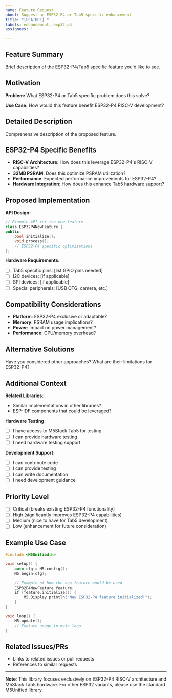 ```yaml
---
name: Feature Request
about: Suggest an ESP32-P4 or Tab5 specific enhancement
title: "[FEATURE] "
labels: enhancement, esp32-p4
assignees: ''

---
```


## Feature Summary
Brief description of the ESP32-P4/Tab5 specific feature you'd like to see.

## Motivation
**Problem:** What ESP32-P4 or Tab5 specific problem does this solve?

**Use Case:** How would this feature benefit ESP32-P4 RISC-V development?

## Detailed Description
Comprehensive description of the proposed feature.

## ESP32-P4 Specific Benefits
- **RISC-V Architecture**: How does this leverage ESP32-P4's RISC-V capabilities?
- **32MB PSRAM**: Does this optimize PSRAM utilization?
- **Performance**: Expected performance improvements for ESP32-P4?
- **Hardware Integration**: How does this enhance Tab5 hardware support?

## Proposed Implementation
**API Design:**
```cpp
// Example API for the new feature
class ESP32P4NewFeature {
public:
    bool initialize();
    void process();
    // ESP32-P4 specific optimizations
};
```

**Hardware Requirements:**
- [ ] Tab5 specific pins: [list GPIO pins needed]
- [ ] I2C devices: [if applicable]
- [ ] SPI devices: [if applicable]
- [ ] Special peripherals: [USB OTG, camera, etc.]

## Compatibility Considerations
- **Platform**: ESP32-P4 exclusive or adaptable?
- **Memory**: PSRAM usage implications?
- **Power**: Impact on power management?
- **Performance**: CPU/memory overhead?

## Alternative Solutions
Have you considered other approaches? What are their limitations for ESP32-P4?

## Additional Context
**Related Libraries:**
- Similar implementations in other libraries?
- ESP-IDF components that could be leveraged?

**Hardware Testing:**
- [ ] I have access to M5Stack Tab5 for testing
- [ ] I can provide hardware testing
- [ ] I need hardware testing support

**Development Support:**
- [ ] I can contribute code
- [ ] I can provide testing
- [ ] I can write documentation
- [ ] I need development guidance

## Priority Level
- [ ] Critical (breaks existing ESP32-P4 functionality)
- [ ] High (significantly improves ESP32-P4 capabilities)
- [ ] Medium (nice to have for Tab5 development)
- [ ] Low (enhancement for future consideration)

## Example Use Case
```cpp
#include <M5Unified.h>

void setup() {
    auto cfg = M5.config();
    M5.begin(cfg);
    
    // Example of how the new feature would be used
    ESP32P4NewFeature feature;
    if (feature.initialize()) {
        M5.Display.println("New ESP32-P4 feature initialized!");
    }
}

void loop() {
    M5.update();
    // Feature usage in main loop
}
```

## Related Issues/PRs
- Links to related issues or pull requests
- References to similar requests

---

**Note**: This library focuses exclusively on ESP32-P4 RISC-V architecture and M5Stack Tab5 hardware. For other ESP32 variants, please use the standard M5Unified library.